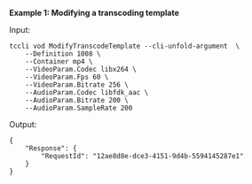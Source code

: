 **Example 1: Modifying a transcoding template**



Input: 

```
tccli vod ModifyTranscodeTemplate --cli-unfold-argument  \
    --Definition 1008 \
    --Container mp4 \
    --VideoParam.Codec libx264 \
    --VideoParam.Fps 60 \
    --VideoParam.Bitrate 256 \
    --AudioParam.Codec libfdk_aac \
    --AudioParam.Bitrate 200 \
    --AudioParam.SampleRate 200
```

Output: 
```
{
    "Response": {
        "RequestId": "12ae8d8e-dce3-4151-9d4b-5594145287e1"
    }
}
```

